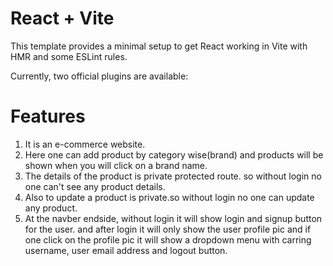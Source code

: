 # React + Vite

This template provides a minimal setup to get React working in Vite with HMR and some ESLint rules.

Currently, two official plugins are available:

# Features
1. It is an e-commerce website.
2. Here one can add product by category wise(brand) and products will be shown when you will click on a brand name.
3. The details of the product is private protected route. so without login no one can't see any product details.
4. Also to update a product is private.so without login no one can update any product.
5. At the navber endside, without login it will show login and signup button for the user. and after login it will only show the user profile pic and if one click on the profile pic it will show a dropdown menu with carring username, user email address and logout button.
